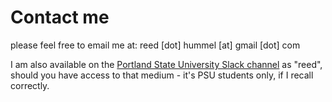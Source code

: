 # Contact me

please feel free to email me at: reed [dot] hummel [at] gmail [dot] com

I am also available on the [Portland State University Slack channel](https://pdx-cs.slack.com) as "reed", should you have access to that medium - it's PSU students only, if I recall correctly.
